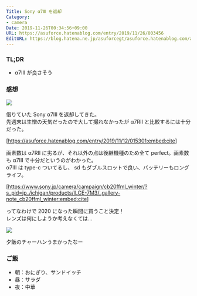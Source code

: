 ```yaml
---
Title: Sony α7Ⅲ を返却
Category:
- camera
Date: 2019-11-26T00:34:56+09:00
URL: https://asuforce.hatenablog.com/entry/2019/11/26/003456
EditURL: https://blog.hatena.ne.jp/asuforcegt/asuforce.hatenablog.com/atom/entry/26006613471375286
---
```


### TL;DR

- α7Ⅲ が良さそう

###  感想

<span itemtype="http://schema.org/Photograph" itemscope="itemscope"><img class="magnifiable" src="https://cdn-ak.f.st-hatena.com/images/fotolife/a/asuforcegt/20200807/20200807140747.jpg" itemprop="image"></span>

借りていた Sony α7Ⅲ を返却してきた。  
先週末は生憎の天気だったので大して撮れなかったが α7RⅡ と比較するには十分だった。

[https://asuforce.hatenablog.com/entry/2019/11/12/015301:embed:cite]

画素数は α7RⅡ に劣るが、それ以外の点は後継機種のため全て perfect。画素数も α7Ⅲ で十分だというのがわかった。  
α7Ⅲ は type-c ついてるし、 sd もダブルスロットで良い、バッテリーもロングライフ。

[https://www.sony.jp/camera/campaign/cb20ffml_winter/?s_pid=jp_/ichigan/products/ILCE-7M3/_gallery-note_cb20ffml_winter:embed:cite]

ってなわけで 2020 になった瞬間に買うこと決定！  
レンズは何にしようか考えなくては...

<span itemtype="http://schema.org/Photograph" itemscope="itemscope"><img class="magnifiable" src="https://cdn-ak.f.st-hatena.com/images/fotolife/a/asuforcegt/20200807/20200807140754.jpg" itemprop="image"></span>

夕飯のチャーハンうまかったなー

### ご飯

- 朝：おにぎり、サンドイッチ
- 昼：サラダ
- 夜：中華
